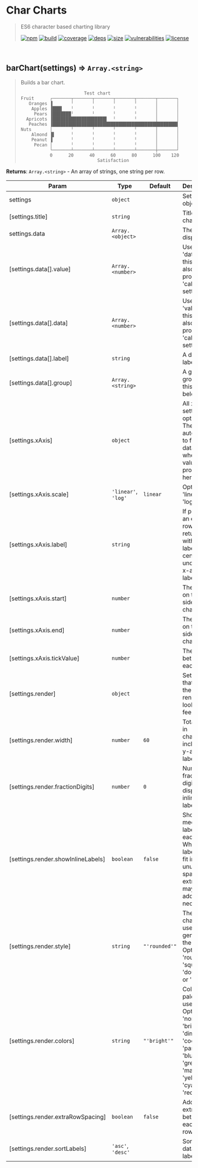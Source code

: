 # Char Charts

> ES6 character based charting library
>
> [![npm][npm]][npm-url]
[![build][build]][build-url]
[![coverage][coverage]][coverage-url]
[![deps][deps]][deps-url]
[![size][size]][size-url]
[![vulnerabilities][vulnerabilities]][vulnerabilities-url]
[![license][license]][license-url]


<br><a name="barChart"></a>

## barChart(settings) ⇒ <code>Array.&lt;string&gt;</code>
> Builds a bar chart.
> 
> ```text
>                         Test chart
> Fruit      ┌───────┬───────┬───────┬───────┬───────┬───────┐
>    Oranges ▐       ╵       ╵       ╵       ╵       │       │
>     Apples ▐███▌   ╵       ╵       ╵       ╵       │       │
>      Pears ▐███████╵       ╵       ╵       ╵       │       │
>   Apricots ▐████████████████████▌  ╵       ╵       │       │
>    Peaches ▐███████████████████████████████████████████████▌
> Nuts       │       ╵       ╵       ╵       ╵       │       │
>     Almond ▐▌      ╵       ╵       ╵       ╵       │       │
>     Peanut ▐       ╵       ╵       ╵       ╵       │       │
>      Pecan │       ╵       ╵       ╵       ╵       │       │
>            └───────┴───────┴───────┴───────┴───────┼───────┘
>            0      20      40      60      80      100    120
>                              Satisfaction
> ```

**Returns**: <code>Array.&lt;string&gt;</code> - An array of strings, one string per row.  

| Param | Type | Default | Description |
| --- | --- | --- | --- |
| settings | <code>object</code> |  | Settings object. |
| [settings.title] | <code>string</code> |  | Title of the chart. |
| settings.data | <code>Array.&lt;object&gt;</code> |  | The data to display. |
| [settings.data[].value] | <code>Array.&lt;number&gt;</code> |  | Use this or 'data'. If this is used, also provide the 'calc' setting. |
| [settings.data[].data] | <code>Array.&lt;number&gt;</code> |  | Use this or 'value'. If this is used, also provide the 'calc' setting. |
| [settings.data[].label] | <code>string</code> |  | A display label. |
| [settings.data[].group] | <code>Array.&lt;string&gt;</code> |  | A group or groups that this datum belongs in. |
| [settings.xAxis] | <code>object</code> |  | All x-axis settings are optional. The scale auto adjust to fit the data except where a value is provided here. |
| [settings.xAxis.scale] | <code>&#x27;linear&#x27;</code>, <code>&#x27;log&#x27;</code> | <code>linear</code> | Options are 'linear' or 'log'. |
| [settings.xAxis.label] | <code>string</code> |  | If provided, an extra row is returned with this label centered under the x-axis labels. |
| [settings.xAxis.start] | <code>number</code> |  | The value on the left side of the chart. |
| [settings.xAxis.end] | <code>number</code> |  | The value on the right side of the chart. |
| [settings.xAxis.tickValue] | <code>number</code> |  | The value between each tick. |
| [settings.render] | <code>object</code> |  | Settings that effect the rendered look and feel. |
| [settings.render.width] | <code>number</code> | <code>60</code> | Total width in characters, including y-axis labels. |
| [settings.render.fractionDigits] | <code>number</code> | <code>0</code> | Number of fraction digits to display on inline labels. |
| [settings.render.showInlineLabels] | <code>boolean</code> | <code>false</code> | Show a median label for each box. While labels try to fit in unused spaces, extra rows may be added if necessary. |
| [settings.render.style] | <code>string</code> | <code>&quot;&#x27;rounded&#x27;&quot;</code> | The style of characters used to generate the chart. Options are 'rounded', 'squared', 'doubled', or 'ascii'. |
| [settings.render.colors] | <code>string</code> | <code>&quot;&#x27;bright&#x27;&quot;</code> | Color palette to use. Options are 'none', 'bright', 'dim', 'cool', 'passFail', 'blue', 'green', 'magenta', 'yellow', 'cyan', or 'red'. |
| [settings.render.extraRowSpacing] | <code>boolean</code> | <code>false</code> | Add an extra row between each data row. |
| [settings.render.sortLabels] | <code>&#x27;asc&#x27;</code>, <code>&#x27;desc&#x27;</code> |  | Sort the data by label. |


[npm]: https://img.shields.io/npm/v/char-charts.svg
[npm-url]: https://npmjs.com/package/char-charts
[build]: https://travis-ci.org/DarrenPaulWright/char-charts.svg?branch&#x3D;master
[build-url]: https://travis-ci.org/DarrenPaulWright/char-charts
[coverage]: https://coveralls.io/repos/github/DarrenPaulWright/char-charts/badge.svg?branch&#x3D;master
[coverage-url]: https://coveralls.io/github/DarrenPaulWright/char-charts?branch&#x3D;master
[deps]: https://david-dm.org/DarrenPaulWright/char-charts.svg
[deps-url]: https://david-dm.org/DarrenPaulWright/char-charts
[size]: https://packagephobia.now.sh/badge?p&#x3D;char-charts
[size-url]: https://packagephobia.now.sh/result?p&#x3D;char-charts
[vulnerabilities]: https://snyk.io/test/github/DarrenPaulWright/char-charts/badge.svg?targetFile&#x3D;package.json
[vulnerabilities-url]: https://snyk.io/test/github/DarrenPaulWright/char-charts?targetFile&#x3D;package.json
[license]: https://img.shields.io/github/license/DarrenPaulWright/char-charts.svg
[license-url]: https://npmjs.com/package/char-charts/LICENSE.md

